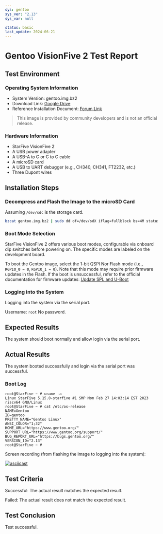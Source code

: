 ```yaml
---
sys: gentoo
sys_ver: "2.13"
sys_var: null

status: basic
last_update: 2024-06-21
---
```


# Gentoo VisionFive 2 Test Report

## Test Environment

### Operating System Information

- System Version: gentoo.img.bz2
- Download Link: [Google Drive](https://drive.google.com/file/d/10TDsk2FwZDJv3yJvDAfCam5Wf9ibS6Eg/view?usp=sharing)
- Reference Installation Document: [Forum Link](https://forum.rvspace.org/t/experimental-gentoo-image/1807)

> This image is provided by community developers and is not an official release.

### Hardware Information

- StarFive VisionFive 2
- A USB power adapter
- A USB-A to C or C to C cable
- A microSD card
- A USB to UART debugger (e.g., CH340, CH341, FT2232, etc.)
- Three Dupont wires

## Installation Steps

### Decompress and Flash the Image to the microSD Card

Assuming `/dev/sdc` is the storage card.

```bash
bzcat gentoo.img.bz2 | sudo dd of=/dev/sdX iflag=fullblock bs=4M status=progress
```

### Boot Mode Selection

StarFive VisionFive 2 offers various boot modes, configurable via onboard dip switches before powering on. The specific modes are labeled on the development board.

To boot the Gentoo image, select the 1-bit QSPI Nor Flash mode (i.e., `RGPIO_0 = 0`, `RGPIO_1 = 0`). Note that this mode may require prior firmware updates in the Flash. If the boot is unsuccessful, refer to the official documentation for firmware updates: [Update SPL and U-Boot](https://doc.rvspace.org/VisionFive2/Quick_Start_Guide/VisionFive2_QSG/spl_u_boot_0.html)

### Logging into the System

Logging into the system via the serial port.

Username: `root`
No password.

## Expected Results

The system should boot normally and allow login via the serial port.

## Actual Results

The system booted successfully and login via the serial port was successful.

### Boot Log

```log
root@StarFive ~ # uname -a                                                                                                          
Linux StarFive 5.15.0-starfive #1 SMP Mon Feb 27 14:03:14 EST 2023 riscv64 GNU/Linux                                                
root@StarFive ~ # cat /etc/os-release                                                                                               
NAME=Gentoo                                                                                                                         
ID=gentoo                                                                                                                           
PRETTY_NAME="Gentoo Linux"                                                                                                          
ANSI_COLOR="1;32"                                                                                                                   
HOME_URL="https://www.gentoo.org/"                                                                                                  
SUPPORT_URL="https://www.gentoo.org/support/"                                                                                       
BUG_REPORT_URL="https://bugs.gentoo.org/"                                                                                           
VERSION_ID="2.13"                                                                                                                   
root@StarFive ~ #
```

Screen recording (from flashing the image to logging into the system):

[![asciicast](https://asciinema.org/a/HYfHc1I7NtPlUkfSuY7W1cy5e.svg)](https://asciinema.org/a/HYfHc1I7NtPlUkfSuY7W1cy5e)

## Test Criteria

Successful: The actual result matches the expected result.

Failed: The actual result does not match the expected result.

## Test Conclusion

Test successful.
